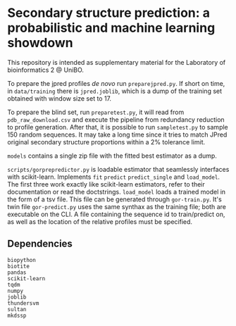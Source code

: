 # Secondary structure prediction: a probabilistic and machine learning showdown

This repository is intended as supplementary material for the Laboratory of bioinformatics 2 @ UniBO.

To prepare the jpred profiles *de novo* run `preparejpred.py`.
If short on time, in `data/training` there is `jpred.joblib`, which is a dump of the training set obtained with window size set to 17.


To prepare the blind set, run `preparetest.py`, it will read from `pdb_raw_download.csv` and execute the pipeline from redundancy reduction to profile generation.
After that, it is possible to run `sampletest.py` to sample 150 random sequences. 
It may take a long time since it tries to match JPred original secondary structure proportions within a 2% tolerance limit.


`models` contains a single zip file with the fitted best estimator as a dump.

`scripts/gorprepredictor.py` is loadable estimator that seamlessly interfaces with scikit-learn. 
Implements `fit` `predict` `predict_single` and `load_model`.
The first three work exactly like scikit-learn estimators, refer to their documentation or read the doctstrings.
`load_model` loads a trained model in the form of a tsv file. This file can be generated through `gor-train.py`.
It's twin file `gor-predict.py` uses the same synthax as the training file; both are executable on the CLI. 
A file containing the sequence id to train/predict on, as well as the location of the relative profiles must be specified.


## Dependencies
```
biopython
biotite
pandas
scikit-learn
tqdm
numpy
joblib
thundersvm
sultan
mkdssp
```